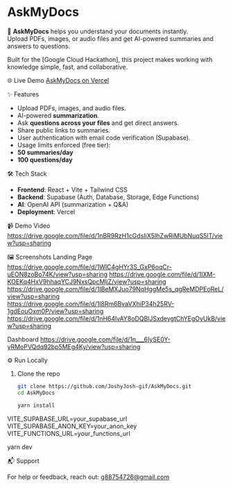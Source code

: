 # AskMyDocs

🚀 **AskMyDocs** helps you understand your documents instantly.  
Upload PDFs, images, or audio files and get AI-powered summaries and answers to questions.  

Built for the [Google Cloud Hackathon], this project makes working with knowledge simple, fast, and collaborative.  



🌐 Live Demo
 [AskMyDocs on Vercel](https://ask-my-docs-opal.vercel.app)



✨ Features
-  Upload PDFs, images, and audio files.
-  AI-powered **summarization**.
-  Ask **questions across your files** and get direct answers.
-  Share public links to summaries.
-  User authentication with email code verification (Supabase).
-  Usage limits enforced (free tier):  
  - **50 summaries/day**  
  - **100 questions/day**



🛠️ Tech Stack
- **Frontend**: React + Vite + Tailwind CSS  
- **Backend**: Supabase (Auth, Database, Storage, Edge Functions)  
- **AI**: OpenAI API (summarization + Q&A)  
- **Deployment**: Vercel  



📹 Demo Video
 https://drive.google.com/file/d/1nBR9RzH1cGdsIiX5IhZwRiMUbNuqS5lT/view?usp=sharing  



 🖼️ Screenshots
 Landing Page
https://drive.google.com/file/d/1WlC4gHYr3S_GxP6oqCr-uEON8zoBo74K/view?usp=sharing
https://drive.google.com/file/d/1IXM-KOEKq4HxV9hhaqYCJ9NxsQpcMljZ/view?usp=sharing
https://drive.google.com/file/d/1IBeMXJuo79NqHggMe5s_qgReMDPEoReL/view?usp=sharing
https://drive.google.com/file/d/1l8Rm6BvaVXhiP34h25RV-1gdEouOxm0P/view?usp=sharing
https://drive.google.com/file/d/1nH64lvAY8oDQBlJSxdeygtChYEgOyUkB/view?usp=sharing

 Dashboard
https://drive.google.com/file/d/1n___6IySE0Y-yRMoPVQdq92bp5MEg4Ky/view?usp=sharing


 ⚙️ Run Locally
1. Clone the repo  
   ```bash
   git clone https://github.com/JoshyJosh-gif/AskMyDocs.git
   cd AskMyDocs

   yarn install

VITE_SUPABASE_URL=your_supabase_url
VITE_SUPABASE_ANON_KEY=your_anon_key
VITE_FUNCTIONS_URL=your_functions_url

yarn dev


📬 Support

For help or feedback, reach out: g88754726@gmail.com
